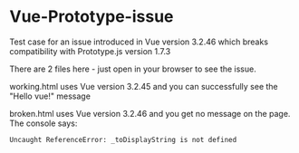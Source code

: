 # Vue-Prototype-issue

Test case for an issue introduced in Vue version 3.2.46 which breaks compatibility with Prototype.js version 1.7.3

There are 2 files here - just open in your browser to see the issue.

working.html uses Vue version 3.2.45 and you can successfully see the "Hello vue!" message

broken.html uses Vue version 3.2.46 and you get no message on the page. The console says:

    Uncaught ReferenceError: _toDisplayString is not defined
    
